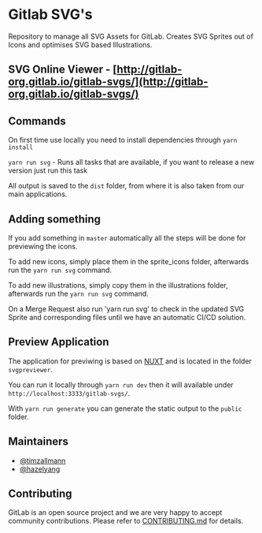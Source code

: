 # Gitlab SVG's

Repository to manage all SVG Assets for GitLab. Creates SVG Sprites out of Icons and optimises SVG based Illustrations.

## SVG Online Viewer - [http://gitlab-org.gitlab.io/gitlab-svgs/](http://gitlab-org.gitlab.io/gitlab-svgs/)

## Commands

On first time use locally you need to install dependencies through `yarn install`

`yarn run svg` - Runs all tasks that are available, if you want to release a new version just run this task

All output is saved to the `dist` folder, from where it is also taken from our main applications.

## Adding something

If you add something in `master` automatically all the steps will be done for previewing the icons.

To add new icons, simply place them in the sprite_icons folder, afterwards run the `yarn run svg` command.

To add new illustrations, simply copy them in the illustrations folder, afterwards run the `yarn run svg` command.

On a Merge Request also run 'yarn run svg' to check in the updated SVG Sprite and corresponding files until we have an automatic CI/CD solution.

## Preview Application

The application for previwing is based on [NUXT](https://nuxtjs.org/) and is located in the folder `svgpreviewer`.

You can run it locally through `yarn run dev` then it will available under `http://localhost:3333/gitlab-svgs/`.

With `yarn run generate` you can generate the static output to the `public` folder.

## Maintainers

- [@timzallmann](https://gitlab.com/timzallmann)
- [@hazelyang](https://gitlab.com/hazelyang)

## Contributing

GitLab is an open source project and we are very happy to accept community contributions. Please refer to [CONTRIBUTING.md](/CONTRIBUTING.md) for details.

